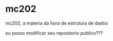 # mc202
mc202, a materia da hora de estrutura de dados

eu posso modificar seu repositorio publico???
